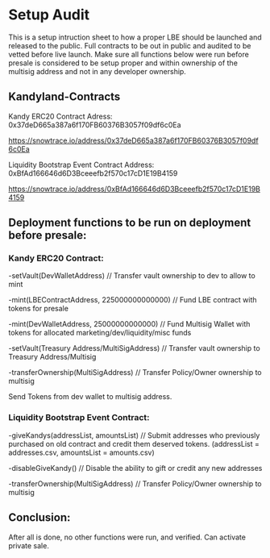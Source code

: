 # Setup Audit

This is a setup intruction sheet to how a proper LBE should be launched and released to the public. Full contracts to be out in public and audited to be vetted before live launch. Make sure all functions below were run before presale is considered to be setup proper and within ownership of the multisig address and not in any developer ownership.

## Kandyland-Contracts

Kandy ERC20 Contract Adress: 0x37deD665a387a6f170FB60376B3057f09df6c0Ea

https://snowtrace.io/address/0x37deD665a387a6f170FB60376B3057f09df6c0Ea

Liquidity Bootstrap Event Contract Address: 0xBfAd166646d6D3Bceeefb2f570c17cD1E19B4159

https://snowtrace.io/address/0xBfAd166646d6D3Bceeefb2f570c17cD1E19B4159




## Deployment functions to be run on deployment before presale: 



### Kandy ERC20 Contract:

-setVault(DevWalletAddress) // Transfer vault ownership to dev to allow to mint

-mint(LBEContractAddress, 225000000000000) // Fund LBE contract with tokens for presale

-mint(DevWalletAddress, 25000000000000) // Fund Multisig Wallet with tokens for allocated marketing/dev/liquidity/misc funds

-setVault(Treasury Address/MultiSigAddress) // Transfer vault ownership to Treasury Address/Multisig

-transferOwnership(MultiSigAddress) // Transfer Policy/Owner ownership to multisig

Send Tokens from dev wallet to multisig address.


### Liquidity Bootstrap Event Contract:

-giveKandys(addressList, amountsList) // Submit addresses who previously purchased on old contract and credit them deserved tokens. (addressList = addresses.csv, amountsList = amounts.csv)

-disableGiveKandy() // Disable the ability to gift or credit any new addresses

-transferOwnership(MultiSigAddress) // Transfer Policy/Owner ownership to multisig


## Conclusion:

After all is done, no other functions were run, and verified. Can activate private sale. 

